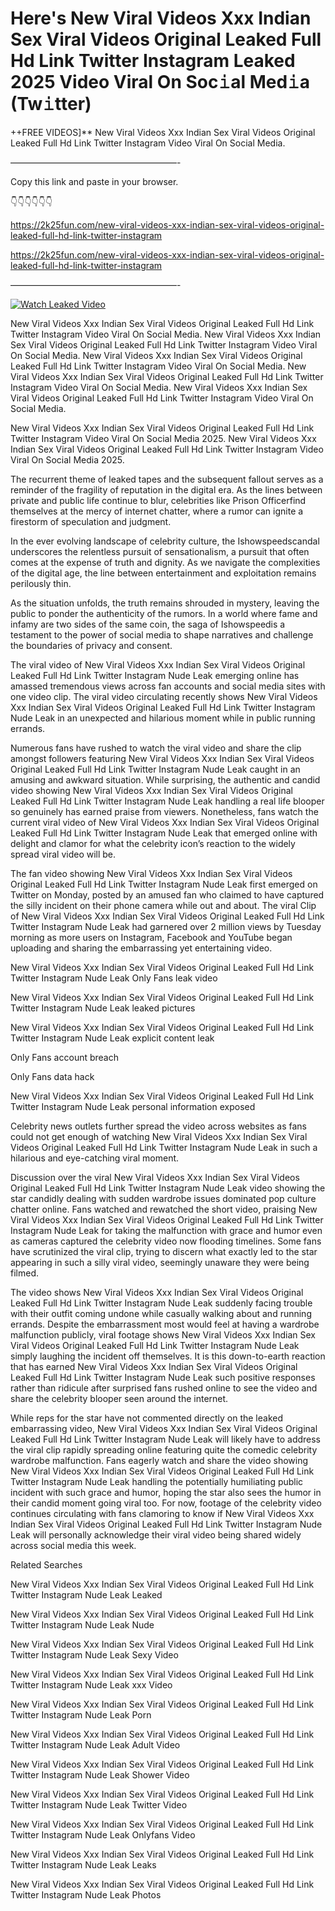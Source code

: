 # Here's New Viral Videos Xxx Indian Sex Viral Videos Original Leaked Full Hd Link Twitter Instagram Leaked 2025 Video Viral On Soc𝚒al Med𝚒a (Tw𝚒tter)

++FREE VIDEOS]** New Viral Videos Xxx Indian Sex Viral Videos Original Leaked Full Hd Link Twitter Instagram Video Viral On Social Media.

———————————————————-

Copy this link and paste in your browser.

👇👇👇👇👇👇

https://2k25fun.com/new-viral-videos-xxx-indian-sex-viral-videos-original-leaked-full-hd-link-twitter-instagram

https://2k25fun.com/new-viral-videos-xxx-indian-sex-viral-videos-original-leaked-full-hd-link-twitter-instagram

———————————————————-

[![Watch Leaked Video](https://miro.medium.com/v2/resize:fit:828/format:webp/1*cilzJN44JGOrTw9NJCrNHA.gif "Watch Leaked Video")](https://2k25fun.com/new-viral-videos-xxx-indian-sex-viral-videos-original-leaked-full-hd-link-twitter-instagram)

New Viral Videos Xxx Indian Sex Viral Videos Original Leaked Full Hd Link Twitter Instagram Video Viral On Social Media. New Viral Videos Xxx Indian Sex Viral Videos Original Leaked Full Hd Link Twitter Instagram Video Viral On Social Media. New Viral Videos Xxx Indian Sex Viral Videos Original Leaked Full Hd Link Twitter Instagram Video Viral On Social Media. New Viral Videos Xxx Indian Sex Viral Videos Original Leaked Full Hd Link Twitter Instagram Video Viral On Social Media. New Viral Videos Xxx Indian Sex Viral Videos Original Leaked Full Hd Link Twitter Instagram Video Viral On Social Media.

New Viral Videos Xxx Indian Sex Viral Videos Original Leaked Full Hd Link Twitter Instagram Video Viral On Social Media 2025. New Viral Videos Xxx Indian Sex Viral Videos Original Leaked Full Hd Link Twitter Instagram Video Viral On Social Media 2025.

The recurrent theme of leaked tapes and the subsequent fallout serves as a reminder of the fragility of reputation in the digital era. As the lines between private and public life continue to blur, celebrities like Prison Officerfind themselves at the mercy of internet chatter, where a rumor can ignite a firestorm of speculation and judgment.

In the ever evolving landscape of celebrity culture, the Ishowspeedscandal underscores the relentless pursuit of sensationalism, a pursuit that often comes at the expense of truth and dignity. As we navigate the complexities of the digital age, the line between entertainment and exploitation remains perilously thin.

As the situation unfolds, the truth remains shrouded in mystery, leaving the public to ponder the authenticity of the rumors. In a world where fame and infamy are two sides of the same coin, the saga of Ishowspeedis a testament to the power of social media to shape narratives and challenge the boundaries of privacy and consent.

The viral video of New Viral Videos Xxx Indian Sex Viral Videos Original Leaked Full Hd Link Twitter Instagram Nude Leak emerging online has amassed tremendous views across fan accounts and social media sites with one video clip. The viral video circulating recently shows New Viral Videos Xxx Indian Sex Viral Videos Original Leaked Full Hd Link Twitter Instagram Nude Leak in an unexpected and hilarious moment while in public running errands.

Numerous fans have rushed to watch the viral video and share the clip amongst followers featuring New Viral Videos Xxx Indian Sex Viral Videos Original Leaked Full Hd Link Twitter Instagram Nude Leak caught in an amusing and awkward situation. While surprising, the authentic and candid video showing New Viral Videos Xxx Indian Sex Viral Videos Original Leaked Full Hd Link Twitter Instagram Nude Leak handling a real life blooper so genuinely has earned praise from viewers. Nonetheless, fans watch the current viral video of New Viral Videos Xxx Indian Sex Viral Videos Original Leaked Full Hd Link Twitter Instagram Nude Leak that emerged online with delight and clamor for what the celebrity icon’s reaction to the widely spread viral video will be.

The fan video showing New Viral Videos Xxx Indian Sex Viral Videos Original Leaked Full Hd Link Twitter Instagram Nude Leak first emerged on Twitter on Monday, posted by an amused fan who claimed to have captured the silly incident on their phone camera while out and about. The viral Clip of New Viral Videos Xxx Indian Sex Viral Videos Original Leaked Full Hd Link Twitter Instagram Nude Leak had garnered over 2 million views by Tuesday morning as more users on Instagram, Facebook and YouTube began uploading and sharing the embarrassing yet entertaining video.

New Viral Videos Xxx Indian Sex Viral Videos Original Leaked Full Hd Link Twitter Instagram Nude Leak Only Fans leak video

New Viral Videos Xxx Indian Sex Viral Videos Original Leaked Full Hd Link Twitter Instagram Nude Leak leaked pictures

New Viral Videos Xxx Indian Sex Viral Videos Original Leaked Full Hd Link Twitter Instagram Nude Leak explicit content leak

Only Fans account breach

Only Fans data hack

New Viral Videos Xxx Indian Sex Viral Videos Original Leaked Full Hd Link Twitter Instagram Nude Leak personal information exposed

Celebrity news outlets further spread the video across websites as fans could not get enough of watching New Viral Videos Xxx Indian Sex Viral Videos Original Leaked Full Hd Link Twitter Instagram Nude Leak in such a hilarious and eye-catching viral moment.

Discussion over the viral New Viral Videos Xxx Indian Sex Viral Videos Original Leaked Full Hd Link Twitter Instagram Nude Leak video showing the star candidly dealing with sudden wardrobe issues dominated pop culture chatter online. Fans watched and rewatched the short video, praising New Viral Videos Xxx Indian Sex Viral Videos Original Leaked Full Hd Link Twitter Instagram Nude Leak for taking the malfunction with grace and humor even as cameras captured the celebrity video now flooding timelines. Some fans have scrutinized the viral clip, trying to discern what exactly led to the star appearing in such a silly viral video, seemingly unaware they were being filmed.

The video shows New Viral Videos Xxx Indian Sex Viral Videos Original Leaked Full Hd Link Twitter Instagram Nude Leak suddenly facing trouble with their outfit coming undone while casually walking about and running errands. Despite the embarrassment most would feel at having a wardrobe malfunction publicly, viral footage shows New Viral Videos Xxx Indian Sex Viral Videos Original Leaked Full Hd Link Twitter Instagram Nude Leak simply laughing the incident off themselves. It is this down-to-earth reaction that has earned New Viral Videos Xxx Indian Sex Viral Videos Original Leaked Full Hd Link Twitter Instagram Nude Leak such positive responses rather than ridicule after surprised fans rushed online to see the video and share the celebrity blooper seen around the internet.

While reps for the star have not commented directly on the leaked embarrassing video, New Viral Videos Xxx Indian Sex Viral Videos Original Leaked Full Hd Link Twitter Instagram Nude Leak will likely have to address the viral clip rapidly spreading online featuring quite the comedic celebrity wardrobe malfunction. Fans eagerly watch and share the video showing New Viral Videos Xxx Indian Sex Viral Videos Original Leaked Full Hd Link Twitter Instagram Nude Leak handling the potentially humiliating public incident with such grace and humor, hoping the star also sees the humor in their candid moment going viral too. For now, footage of the celebrity video continues circulating with fans clamoring to know if New Viral Videos Xxx Indian Sex Viral Videos Original Leaked Full Hd Link Twitter Instagram Nude Leak will personally acknowledge their viral video being shared widely across social media this week.

Related Searches

New Viral Videos Xxx Indian Sex Viral Videos Original Leaked Full Hd Link Twitter Instagram Nude Leak Leaked

New Viral Videos Xxx Indian Sex Viral Videos Original Leaked Full Hd Link Twitter Instagram Nude Leak Nude

New Viral Videos Xxx Indian Sex Viral Videos Original Leaked Full Hd Link Twitter Instagram Nude Leak Sexy Video

New Viral Videos Xxx Indian Sex Viral Videos Original Leaked Full Hd Link Twitter Instagram Nude Leak xxx Video

New Viral Videos Xxx Indian Sex Viral Videos Original Leaked Full Hd Link Twitter Instagram Nude Leak Porn

New Viral Videos Xxx Indian Sex Viral Videos Original Leaked Full Hd Link Twitter Instagram Nude Leak Adult Video

New Viral Videos Xxx Indian Sex Viral Videos Original Leaked Full Hd Link Twitter Instagram Nude Leak Shower Video

New Viral Videos Xxx Indian Sex Viral Videos Original Leaked Full Hd Link Twitter Instagram Nude Leak Twitter Video

New Viral Videos Xxx Indian Sex Viral Videos Original Leaked Full Hd Link Twitter Instagram Nude Leak Onlyfans Video

New Viral Videos Xxx Indian Sex Viral Videos Original Leaked Full Hd Link Twitter Instagram Nude Leak Leaks

New Viral Videos Xxx Indian Sex Viral Videos Original Leaked Full Hd Link Twitter Instagram Nude Leak Photos